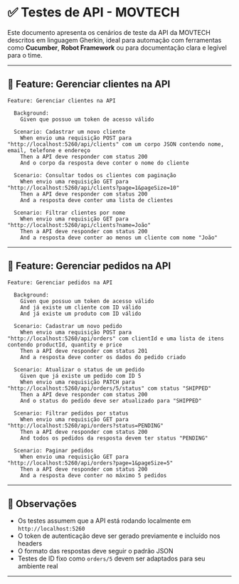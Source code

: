 
# ✅ Testes de API - MOVTECH 

Este documento apresenta os cenários de teste da API da MOVTECH descritos em linguagem Gherkin, ideal para automação com ferramentas como **Cucumber**, **Robot Framework** ou para documentação clara e legível para o time.

---

## 📁 Feature: Gerenciar clientes na API

```gherkin
Feature: Gerenciar clientes na API

  Background:
    Given que possuo um token de acesso válido

  Scenario: Cadastrar um novo cliente
    When envio uma requisição POST para "http://localhost:5260/api/clients" com um corpo JSON contendo nome, email, telefone e endereço
    Then a API deve responder com status 200
    And o corpo da resposta deve conter o nome do cliente

  Scenario: Consultar todos os clientes com paginação
    When envio uma requisição GET para "http://localhost:5260/api/clients?page=1&pageSize=10"
    Then a API deve responder com status 200
    And a resposta deve conter uma lista de clientes

  Scenario: Filtrar clientes por nome
    When envio uma requisição GET para "http://localhost:5260/api/clients?name=João"
    Then a API deve responder com status 200
    And a resposta deve conter ao menos um cliente com nome "João"
```

---

## 📁 Feature: Gerenciar pedidos na API

```gherkin
Feature: Gerenciar pedidos na API

  Background:
    Given que possuo um token de acesso válido
    And já existe um cliente com ID válido
    And já existe um produto com ID válido

  Scenario: Cadastrar um novo pedido
    When envio uma requisição POST para "http://localhost:5260/api/orders" com clientId e uma lista de itens contendo productId, quantity e price
    Then a API deve responder com status 201
    And a resposta deve conter os dados do pedido criado

  Scenario: Atualizar o status de um pedido
    Given que já existe um pedido com ID 5
    When envio uma requisição PATCH para "http://localhost:5260/api/orders/5/status" com status "SHIPPED"
    Then a API deve responder com status 200
    And o status do pedido deve ser atualizado para "SHIPPED"

  Scenario: Filtrar pedidos por status
    When envio uma requisição GET para "http://localhost:5260/api/orders?status=PENDING"
    Then a API deve responder com status 200
    And todos os pedidos da resposta devem ter status "PENDING"

  Scenario: Paginar pedidos
    When envio uma requisição GET para "http://localhost:5260/api/orders?page=1&pageSize=5"
    Then a API deve responder com status 200
    And a resposta deve conter no máximo 5 pedidos
```

---

## 📝 Observações

- Os testes assumem que a API está rodando localmente em `http://localhost:5260`
- O token de autenticação deve ser gerado previamente e incluído nos headers
- O formato das respostas deve seguir o padrão JSON
- Testes de ID fixo como `orders/5` devem ser adaptados para seu ambiente real

---



